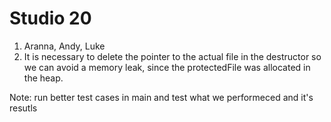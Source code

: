 # Studio 20
1. Aranna, Andy, Luke
2. It is necessary to delete the pointer to the actual file in the destructor 
so we can avoid a memory leak, since the protectedFile was allocated in the heap.

Note: run better test cases in main and test what we performeced and it's resutls
